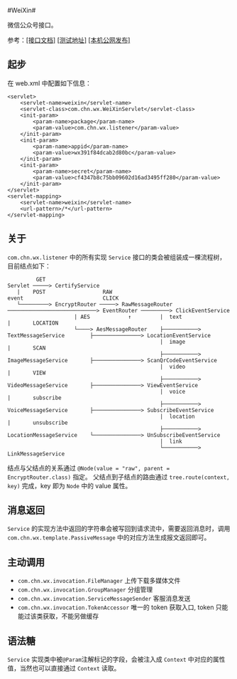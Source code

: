 #WeiXin#

微信公众号接口。

参考：[[接口文档]](http://mp.weixin.qq.com/wiki/home/index.html "接口文档") [[测试地址]](http://mp.weixin.qq.com/debug/cgi-bin/sandbox?t=sandbox/login "测试地址") [[本机公网发布]](https://ngrok.com "ngrok")

## 起步 ##

在 web.xml 中配置如下信息：

    <servlet>
        <servlet-name>weixin</servlet-name>
        <servlet-class>com.chn.wx.WeiXinServlet</servlet-class>
	    <init-param>
	        <param-name>package</param-name>
	        <param-value>com.chn.wx.listener</param-value>
	    </init-param>
	    <init-param>
	        <param-name>appid</param-name>
	        <param-value>wx391f84dcab2d80bc</param-value>
	    </init-param>
	    <init-param>
	        <param-name>secret</param-name>
	        <param-value>cf4347b8c75bb09602d16ad3495ff280</param-value>
	    </init-param>
    </servlet>
    <servlet-mapping>
        <servlet-name>weixin</servlet-name>
        <url-pattern>/*</url-pattern>
    </servlet-mapping>

## 关于 ##

`com.chn.wx.listener` 中的所有实现 `Service` 接口的类会被组装成一棵流程树，目前结点如下：

             GET
    Servlet ─────> CertifyService
       |    POST                  RAW                                 event                         CLICK
       └─────────> EncryptRouter ─────> RawMessageRouter ────────────────────────────> EventRouter ─────────> ClickEventService
                         | AES            ↑         |  text                                 |       LOCATION
                         └────> AesMessageRouter    ├───────────> TextMessageService        ├───────────────> LocationEventService
                                                    |  image                                |       SCAN
                                                    ├───────────> ImageMessageService       ├───────────────> ScanQrCodeEventService
                                                    |  video                                |       VIEW
                                                    ├───────────> VideoMessageService       ├───────────────> ViewEventService
                                                    |  voice                                |       subscribe
                                                    ├───────────> VoiceMessageService       ├───────────────> SubscribeEventService
                                                    |  location                             |       unsubscribe
                                                    ├───────────> LocationMessageService    └───────────────> UnSubscribeEventService
                                                    |  link
                                                    └───────────> LinkMessageService

结点与父结点的关系通过 `@Node(value = "raw", parent = EncryptRouter.class)` 指定。
父结点到子结点的路由通过 `tree.route(context, key)` 完成，key 即为 `Node` 中的 value 属性。

## 消息返回 ##

`Service` 的实现方法中返回的字符串会被写回到请求流中，需要返回消息时，调用 `com.chn.wx.template.PassiveMessage` 中的对应方法生成报文返回即可。

## 主动调用 ##

- `com.chn.wx.invocation.FileManager` 上传下载多媒体文件
- `com.chn.wx.invocation.GroupManager` 分组管理
- `com.chn.wx.invocation.ServiceMessageSender` 客服消息发送
- `com.chn.wx.invocation.TokenAccessor` 唯一的 token 获取入口, token 只能能过该类获取，不能另做缓存

## 语法糖 ##

`Service` 实现类中被`@Param`注解标记的字段，会被注入成 `Context` 中对应的属性值，当然也可以直接通过 `Context` 读取。